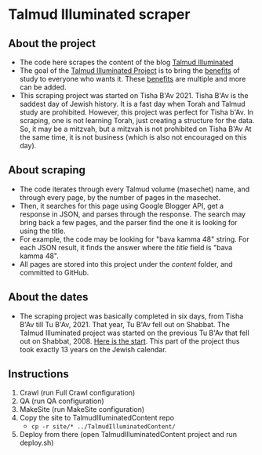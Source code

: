 # Talmud Illuminated scraper

## About the project

* The code here scrapes the content of the blog [Talmud Illuminated](http://mkerzner.blogspot.com/)
* The goal of the [Talmud Illuminated Project](https://talmudilluminated.com/) is to bring the [benefits](doc/benefits.md) of
study to everyone who wants it. These [benefits](doc/benefits.md) are multiple and more can be added.
* This scraping project was started on Tisha B'Av 2021. Tisha B'Av is the saddest day of Jewish history. 
  It is a fast day when Torah and Talmud study are prohibited. However, this project was perfect for Tisha b'Av.
In scraping, one is not learning Torah, just creating a structure for the data. So, it may be a mitzvah, but a mitzvah is not prohibited on Tisha B'Av
At the same time, it is not business (which is also not encouraged on this day).
  
## About scraping

* The code iterates through every Talmud volume (masechet) name, and through every page, by the number of pages in the masechet.
* Then, it searches for this page using Google Blogger API, get a response in JSON, and parses through the response.
The search may bring back a few pages, and the parser find the one it is looking for using the title.
* For example, the code may be looking for "bava kamma 48" string. For each JSON result, 
it finds the answer where the _title_ field is "bava kamma 48".
* All pages are stored into this project under the _content_ folder, and committed to GitHub.  

## About the dates

* The scraping project was basically completed in six days, from Tisha B'Av till Tu B'Av, 2021. That year, Tu B'Av
fell out on Shabbat. The Talmud Illuminated project was started on the previous Tu B'Av that fell out on Shabbat, 2008.
[Here is the start](http://mkerzner.blogspot.com/2008/08/purpose-of-daf-in-100-words.html).
This part of the project thus took exactly 13 years on the Jewish calendar.
  
## Instructions

1. Crawl (run Full Crawl configuration)
2. QA (run QA configuration)
3. MakeSite (run MakeSite configuration)
4. Copy the site to TalmudIlluminatedContent repo
   * `cp -r site/* ../TalmudIlluminatedContent/`
5. Deploy from there (open TalmudIlluminatedContent project and run deploy.sh)